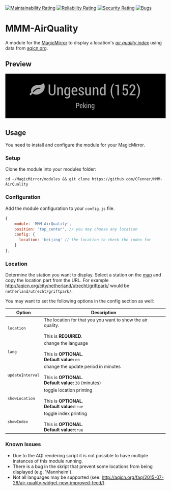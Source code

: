 [![Maintainability Rating](https://sonarcloud.io/api/project_badges/measure?project=CFenner_MMM-AirQuality&metric=sqale_rating)](https://sonarcloud.io/summary/new_code?id=CFenner_MMM-AirQuality)
[![Reliability Rating](https://sonarcloud.io/api/project_badges/measure?project=CFenner_MMM-AirQuality&metric=reliability_rating)](https://sonarcloud.io/summary/new_code?id=CFenner_MMM-AirQuality)
[![Security Rating](https://sonarcloud.io/api/project_badges/measure?project=CFenner_MMM-AirQuality&metric=security_rating)](https://sonarcloud.io/summary/new_code?id=CFenner_MMM-AirQuality)
[![Bugs](https://sonarcloud.io/api/project_badges/measure?project=CFenner_MMM-AirQuality&metric=bugs)](https://sonarcloud.io/summary/new_code?id=CFenner_MMM-AirQuality)

# MMM-AirQuality

A module for the [MagicMirror](https://github.com/MichMich/MagicMirror) to display a location's [*air quality index*](https://en.wikipedia.org/wiki/Air_quality_index) using data from [aqicn.org](http://aqicn.org/here/).

## Preview

![preview](.github/preview.png)

## Usage 

You need to install and configure the module for your MagicMirror.

### Setup

Clone the module into your modules folder:

```shell
cd ~/MagicMirror/modules && git clone https://github.com/CFenner/MMM-AirQuality
```

### Configuration

Add the module configuration to your `config.js` file.

```js
{
	module: 'MMM-AirQuality',
	position: 'top_center', // you may choose any location
	config: {
	  location: 'beijing' // the location to check the index for
	}
},
```

### Location

Determine the station you want to display. Select a station on the [map](https://aqicn.org/here/) and copy the location part from the URL. For example http://aqicn.org/city/netherland/utrecht/griftpark/ would be `netherland/utrecht/griftpark/`.

You may want to set the following options in the config section as well:

| Option |  Description | 
|---|---|
| `location` | The location for that you you want to show the air quality.<br><br>This is **REQUIRED**.| 
| `lang` | change the language<br><br>This is **OPTIONAL**.<br>**Default value:** `en` | 
| `updateInterval` |  change the update period in minutes<br><br>This is **OPTIONAL**.<br>**Default value:** `30` (minutes) | 
| `showLocation` | toggle location printing<br><br>This is **OPTIONAL**.<br>**Default value:**`true` |
| `showIndex` | toggle index printing<br><br>This is **OPTIONAL**.<br>**Default value:**`true` | 

### Known Issues

- Due to the AQI rendering script it is not possible to have multiple instances of this module running.
- There is a bug in the skript that prevent some locations from being displayed (e.g. 'Mannheim'). 
- Not all languages may be supported (see: http://aqicn.org/faq/2015-07-28/air-quality-widget-new-improved-feed/).
